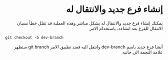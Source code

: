 # <div dir = "rtl">  إنشاء فرع جديد والانتقال له </div>

<div dir = "rtl">

يمكنك إنشاء فرع جديد والانتقال له بشكل مباشر وهذه العملية قد تقلل خطأ نسيان الانتقال للفرع بعد انشاءه، باستخدام الامر
<div dir = "ltr">

    git checkout -b dev-branch
<div dir = "rtl">
أنشا فرع جديد باسم dev-branch وانتقل اليه فعند تطبيق الامر git branch ستظهر علامة النجمة الى جانبه
